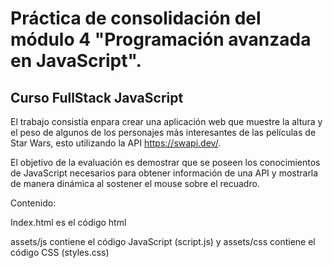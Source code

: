 # Práctica de consolidación del módulo 4 "Programación avanzada en JavaScript".
## Curso FullStack JavaScript

El trabajo consistía enpara crear una aplicación web que muestre la altura y el peso de algunos de los personajes más interesantes de las películas de Star Wars, esto utilizando la API https://swapi.dev/.

El objetivo de la evaluación es demostrar que se poseen los conocimientos de JavaScript necesarios para obtener información de una API y mostrarla de manera dinámica al sostener el mouse sobre el recuadro.

Contenido:

Index.html es el código html

 assets/js contiene el código JavaScript (script.js) y  assets/css contiene el código CSS (styles.css)
